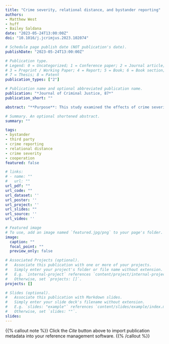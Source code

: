 ```yaml
---
title: "Crime severity, relational distance, and bystander reporting"
authors:
- Matthew West
- huff
- Bailey Saldana
date: "2023-05-24T13:00:00Z"
doi: "10.1016/j.jcrimjus.2023.102074"

# Schedule page publish date (NOT publication's date).
publishDate: "2023-05-24T13:00:00Z"

# Publication type.
# Legend: 0 = Uncategorized; 1 = Conference paper; 2 = Journal article;
# 3 = Preprint / Working Paper; 4 = Report; 5 = Book; 6 = Book section;
# 7 = Thesis; 8 = Patent
publication_types: ["2"]

# Publication name and optional abbreviated publication name.
publication: "*Journal of Criminal Justice, 87*"
publication_short: ""

abstract: "**Purpose**: This study examined the effects of crime severity and relational distance on bystanders' willingness to report crime and provide a statement to police. **Methods**: A sample of 1438 adults in the U.S. completed a factorial vignette survey. Participants read three crime scenarios and indicated their willingness to report and provide a statement to police. Crime severity (major harm or minor harm), bystander relationship to the perpetrator (family member, friend, or stranger), and bystander relationship to the victim (family member, friend, or stranger) were manipulated across scenarios. Multilevel models were estimated. **Results**: Crime severity increased the willingness to report, whereas a close relationship with the perpetrator decreased it. However, a close relationship with the victim attenuated the effect of relational distance to the perpetrator on the willingness to report. Crime severity and relational distance did not influence the willingness to provide a statement, with one exception. **Conclusions**: Crime severity and relational distance influence bystanders' willingness to report, but do not appear to influence the willingness to provide a statement. The willingness to report and provide a statement are related, but may be distinct dimensions of the willingness to cooperate."

# Summary. An optional shortened abstract.
summary: ""

tags:
- bystander
- third party
- crime reporting
- relational distance
- crime severity
- cooperation
featured: false

# links:
# - name: ""
#   url: ""
url_pdf: ""
url_code: ""
url_dataset: ''
url_poster: ''
url_project: ''
url_slides: ""
url_source: ''
url_video: ''

# Featured image
# To use, add an image named `featured.jpg/png` to your page's folder. 
image: 
  caption: ""
  focal_point: ""
  preview_only: false

# Associated Projects (optional).
#   Associate this publication with one or more of your projects.
#   Simply enter your project's folder or file name without extension.
#   E.g. `internal-project` references `content/project/internal-project/index.md`.
#   Otherwise, set `projects: []`.
projects: []

# Slides (optional).
#   Associate this publication with Markdown slides.
#   Simply enter your slide deck's filename without extension.
#   E.g. `slides: "example"` references `content/slides/example/index.md`.
#   Otherwise, set `slides: ""`.
slides:
---
```


{{% callout note %}}
Click the *Cite* button above to import publication metadata into your reference management software.
{{% /callout %}}
